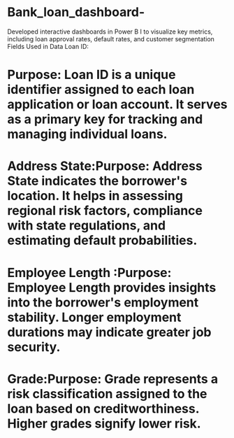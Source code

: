# Bank_loan_dashboard-
Developed interactive dashboards in Power B I to visualize key metrics, including loan approval rates, default  rates, and customer segmentation
Fields Used in Data
Loan ID:
# Purpose: Loan ID is a unique identifier assigned to each loan application or loan account. It serves as a primary key for tracking and managing individual loans.
# Address State:Purpose: Address State indicates the borrower's location. It helps in assessing regional risk factors, compliance with state regulations, and estimating default probabilities.
#  Employee Length :Purpose: Employee Length provides insights into the borrower's employment stability. Longer employment durations may indicate greater job security.
# Grade:Purpose: Grade represents a risk classification assigned to the loan based on creditworthiness. Higher grades signify lower risk.
